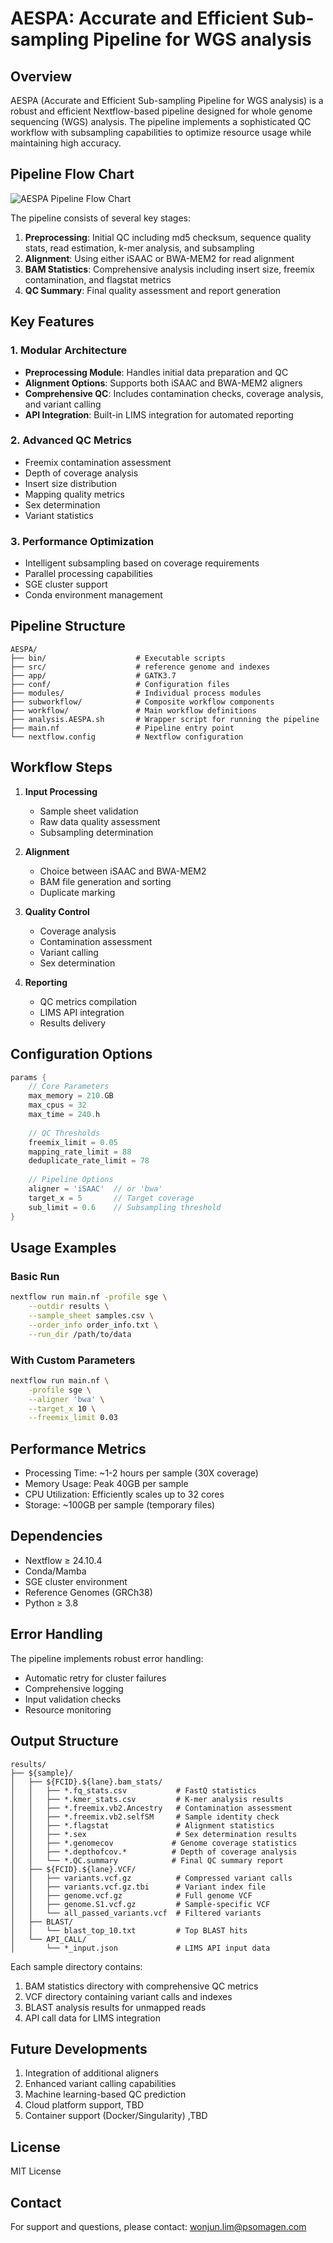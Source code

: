 # AESPA: Accurate and Efficient Sub-sampling Pipeline for WGS analysis

## Overview
AESPA (Accurate and Efficient Sub-sampling Pipeline for WGS analysis) is a robust and efficient Nextflow-based pipeline designed for whole genome sequencing (WGS) analysis. The pipeline implements a sophisticated QC workflow with subsampling capabilities to optimize resource usage while maintaining high accuracy.

## Pipeline Flow Chart
![AESPA Pipeline Flow Chart](flow_chart.png)

The pipeline consists of several key stages:
1. **Preprocessing**: Initial QC including md5 checksum, sequence quality stats, read estimation, k-mer analysis, and subsampling
2. **Alignment**: Using either iSAAC or BWA-MEM2 for read alignment
3. **BAM Statistics**: Comprehensive analysis including insert size, freemix contamination, and flagstat metrics
4. **QC Summary**: Final quality assessment and report generation

## Key Features

### 1. Modular Architecture
- **Preprocessing Module**: Handles initial data preparation and QC
- **Alignment Options**: Supports both iSAAC and BWA-MEM2 aligners
- **Comprehensive QC**: Includes contamination checks, coverage analysis, and variant calling
- **API Integration**: Built-in LIMS integration for automated reporting

### 2. Advanced QC Metrics
- Freemix contamination assessment
- Depth of coverage analysis
- Insert size distribution
- Mapping quality metrics
- Sex determination
- Variant statistics

### 3. Performance Optimization
- Intelligent subsampling based on coverage requirements
- Parallel processing capabilities
- SGE cluster support
- Conda environment management

## Pipeline Structure

```
AESPA/
├── bin/                    # Executable scripts
├── src/                    # reference genome and indexes
├── app/                    # GATK3.7
├── conf/                   # Configuration files
├── modules/                # Individual process modules
├── subworkflow/            # Composite workflow components
├── workflow/               # Main workflow definitions
├── analysis.AESPA.sh       # Wrapper script for running the pipeline
├── main.nf                 # Pipeline entry point
└── nextflow.config         # Nextflow configuration
```

## Workflow Steps

1. **Input Processing**
   - Sample sheet validation
   - Raw data quality assessment
   - Subsampling determination

2. **Alignment**
   - Choice between iSAAC and BWA-MEM2
   - BAM file generation and sorting
   - Duplicate marking

3. **Quality Control**
   - Coverage analysis
   - Contamination assessment
   - Variant calling
   - Sex determination

4. **Reporting**
   - QC metrics compilation
   - LIMS API integration
   - Results delivery

## Configuration Options

```groovy
params {
    // Core Parameters
    max_memory = 210.GB
    max_cpus = 32
    max_time = 240.h
    
    // QC Thresholds
    freemix_limit = 0.05
    mapping_rate_limit = 88
    deduplicate_rate_limit = 78
    
    // Pipeline Options
    aligner = 'iSAAC'  // or 'bwa'
    target_x = 5       // Target coverage
    sub_limit = 0.6    // Subsampling threshold
}
```

## Usage Examples

### Basic Run
```bash
nextflow run main.nf -profile sge \
    --outdir results \
    --sample_sheet samples.csv \
    --order_info order_info.txt \
    --run_dir /path/to/data
```

### With Custom Parameters
```bash
nextflow run main.nf \
    -profile sge \
    --aligner 'bwa' \
    --target_x 10 \
    --freemix_limit 0.03
```

## Performance Metrics

- Processing Time: ~1-2 hours per sample (30X coverage)
- Memory Usage: Peak 40GB per sample
- CPU Utilization: Efficiently scales up to 32 cores
- Storage: ~100GB per sample (temporary files)

## Dependencies

- Nextflow ≥ 24.10.4
- Conda/Mamba
- SGE cluster environment
- Reference Genomes (GRCh38)
- Python ≥ 3.8

## Error Handling

The pipeline implements robust error handling:
- Automatic retry for cluster failures
- Comprehensive logging
- Input validation checks
- Resource monitoring

## Output Structure

```
results/
├── ${sample}/
│   ├── ${FCID}.${lane}.bam_stats/
│   │   ├── *.fq_stats.csv           # FastQ statistics
│   │   ├── *.kmer_stats.csv         # K-mer analysis results
│   │   ├── *.freemix.vb2.Ancestry   # Contamination assessment
│   │   ├── *.freemix.vb2.selfSM     # Sample identity check
│   │   ├── *.flagstat               # Alignment statistics
│   │   ├── *.sex                    # Sex determination results
│   │   ├── *.genomecov             # Genome coverage statistics
│   │   ├── *.depthofcov.*          # Depth of coverage analysis
│   │   └── *.QC.summary            # Final QC summary report
│   ├── ${FCID}.${lane}.VCF/
│   │   ├── variants.vcf.gz          # Compressed variant calls
│   │   ├── variants.vcf.gz.tbi      # Variant index file
│   │   ├── genome.vcf.gz            # Full genome VCF
│   │   ├── genome.S1.vcf.gz         # Sample-specific VCF
│   │   └── all_passed_variants.vcf  # Filtered variants
│   ├── BLAST/
│   │   └── blast_top_10.txt         # Top BLAST hits
│   └── API_CALL/
│       └── *_input.json             # LIMS API input data
```

Each sample directory contains:
1. BAM statistics directory with comprehensive QC metrics
2. VCF directory containing variant calls and indexes
3. BLAST analysis results for unmapped reads
4. API call data for LIMS integration

## Future Developments

1. Integration of additional aligners
2. Enhanced variant calling capabilities
3. Machine learning-based QC prediction
4. Cloud platform support, TBD
5. Container support (Docker/Singularity) ,TBD

## License
MIT License

## Contact
For support and questions, please contact: wonjun.lim@psomagen.com
